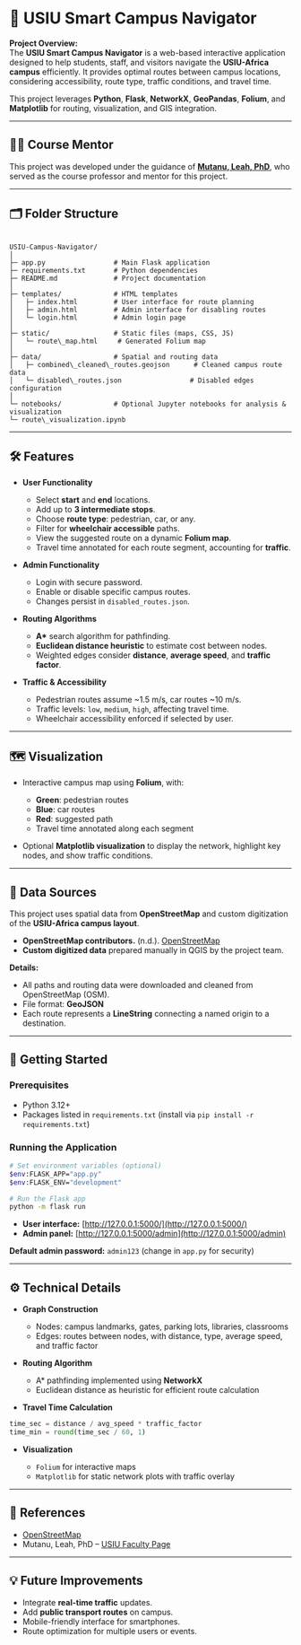 # 🧭 USIU Smart Campus Navigator

**Project Overview:**  
The **USIU Smart Campus Navigator** is a web-based interactive application designed to help students, staff, and visitors navigate the **USIU-Africa campus** efficiently. It provides optimal routes between campus locations, considering accessibility, route type, traffic conditions, and travel time.  

This project leverages **Python**, **Flask**, **NetworkX**, **GeoPandas**, **Folium**, and **Matplotlib** for routing, visualization, and GIS integration.

---

## 👩‍🏫 Course Mentor
This project was developed under the guidance of **[Mutanu, Leah, PhD](https://www.usiu.ac.ke/1204/mutanu-leah-phd-/?schl=sst)**, who served as the course professor and mentor for this project.

---

## 🗂️ Folder Structure

```

USIU-Campus-Navigator/
│
├─ app.py                 # Main Flask application
├─ requirements.txt       # Python dependencies
├─ README.md              # Project documentation
│
├─ templates/             # HTML templates
│   ├─ index.html         # User interface for route planning
│   ├─ admin.html         # Admin interface for disabling routes
│   └─ login.html         # Admin login page
│
├─ static/                # Static files (maps, CSS, JS)
│   └─ route\_map.html     # Generated Folium map
│
├─ data/                  # Spatial and routing data
│   ├─ combined\_cleaned\_routes.geojson      # Cleaned campus route data
│   └─ disabled\_routes.json                 # Disabled edges configuration
│
└─ notebooks/             # Optional Jupyter notebooks for analysis & visualization
└─ route\_visualization.ipynb

````

---

## 🛠️ Features

- **User Functionality**
  - Select **start** and **end** locations.  
  - Add up to **3 intermediate stops**.  
  - Choose **route type**: pedestrian, car, or any.  
  - Filter for **wheelchair accessible** paths.  
  - View the suggested route on a dynamic **Folium map**.  
  - Travel time annotated for each route segment, accounting for **traffic**.

- **Admin Functionality**
  - Login with secure password.  
  - Enable or disable specific campus routes.  
  - Changes persist in `disabled_routes.json`.

- **Routing Algorithms**
  - **A\*** search algorithm for pathfinding.  
  - **Euclidean distance heuristic** to estimate cost between nodes.  
  - Weighted edges consider **distance**, **average speed**, and **traffic factor**.

- **Traffic & Accessibility**
  - Pedestrian routes assume ~1.5 m/s, car routes ~10 m/s.  
  - Traffic levels: `low`, `medium`, `high`, affecting travel time.  
  - Wheelchair accessibility enforced if selected by user.

---

## 🗺️ Visualization

- Interactive campus map using **Folium**, with:
  - **Green**: pedestrian routes  
  - **Blue**: car routes  
  - **Red**: suggested path  
  - Travel time annotated along each segment  

- Optional **Matplotlib visualization** to display the network, highlight key nodes, and show traffic conditions.

---

## 📁 Data Sources

This project uses spatial data from **OpenStreetMap** and custom digitization of the **USIU-Africa campus layout**.

- **OpenStreetMap contributors.** (n.d.). [OpenStreetMap](https://www.openstreetmap.org)  
- **Custom digitized data** prepared manually in QGIS by the project team.  

**Details:**
- All paths and routing data were downloaded and cleaned from OpenStreetMap (OSM).  
- File format: **GeoJSON**  
- Each route represents a **LineString** connecting a named origin to a destination.

---

## 🚀 Getting Started

### Prerequisites
- Python 3.12+  
- Packages listed in `requirements.txt` (install via `pip install -r requirements.txt`)  

### Running the Application
```bash
# Set environment variables (optional)
$env:FLASK_APP="app.py"
$env:FLASK_ENV="development"

# Run the Flask app
python -m flask run
````

* **User interface:** [http://127.0.0.1:5000/](http://127.0.0.1:5000/)
* **Admin panel:** [http://127.0.0.1:5000/admin](http://127.0.0.1:5000/admin)

**Default admin password:** `admin123` (change in `app.py` for security)

---

## ⚙️ Technical Details

* **Graph Construction**

  * Nodes: campus landmarks, gates, parking lots, libraries, classrooms
  * Edges: routes between nodes, with distance, type, average speed, and traffic factor

* **Routing Algorithm**

  * A\* pathfinding implemented using **NetworkX**
  * Euclidean distance as heuristic for efficient route calculation

* **Travel Time Calculation**

```python
time_sec = distance / avg_speed * traffic_factor
time_min = round(time_sec / 60, 1)
```

* **Visualization**

  * `Folium` for interactive maps
  * `Matplotlib` for static network plots with traffic overlay

---

## 📝 References

* [OpenStreetMap](https://www.openstreetmap.org)
* Mutanu, Leah, PhD – [USIU Faculty Page](https://www.usiu.ac.ke/1204/mutanu-leah-phd-/?schl=sst)

---

## 💡 Future Improvements

* Integrate **real-time traffic** updates.
* Add **public transport routes** on campus.
* Mobile-friendly interface for smartphones.
* Route optimization for multiple users or events.

```
